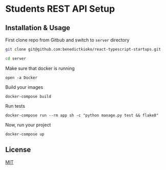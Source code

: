 # Students REST API Setup

## Installation & Usage

First clone repo from Gitbub and switch to `server` directory

```bash
git clone git@github.com:benedictkioko/react-typescript-startups.git

cd server
```

Make sure that docker is running

```
open -a Docker
```

Build your images

```
docker-compose build
```

Run tests

```
docker-compose run --rm app sh -c "python manage.py test && flake8"
```

Now, run your project

```
docker-compose up
```

## License

[MIT](https://choosealicense.com/licenses/mit/)
